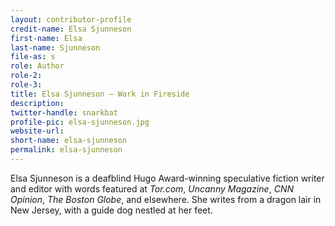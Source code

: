 ```yaml
---
layout: contributor-profile
credit-name: Elsa Sjunneson
first-name: Elsa
last-name: Sjunneson
file-as: s
role: Author
role-2:
role-3:
title: Elsa Sjunneson — Work in Fireside
description:
twitter-handle: snarkbat
profile-pic: elsa-sjunneson.jpg
website-url:
short-name: elsa-sjunneson
permalink: elsa-sjunneson
---
```

Elsa Sjunneson is a deafblind Hugo Award-winning speculative fiction writer and editor with words featured at _Tor.com_, _Uncanny Magazine_, _CNN Opinion_, _The Boston Globe_, and elsewhere. She writes from a dragon lair in New Jersey, with a guide dog nestled at her feet.
